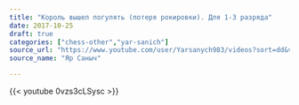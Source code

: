```yaml
---
title: "Король вышел погулять (потеря рокировки). Для 1-3 разряда"
date: 2017-10-25
draft: true
categories: ["chess-other","yar-sanich"]
source_url: "https://www.youtube.com/user/Yarsanych983/videos?sort=dd&view=0&flow=grid"
source_name: "Яр Саныч"

---
```


<!--more-->
<div class="container">
  <div class="row">
    <div class="col-12">
      {{< youtube 0vzs3cLSysc >}}
    </div>
  </div>
</div>
